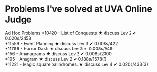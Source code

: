 Problems I've solved at UVA Online Judge
========================================
Ad Hoc Problems
*10420 - List of Conquests	 ★ discuss	Lev 2	 ✔ 0.020s/2458  
*11559 - Event Planning	 ★ discuss	Lev 3	 ✔ 0.008s/422  
*11799 - Horror Dash	 ★ discuss	Lev 3	 ✔ 0.008s/949  
*156 - Ananagrams	 ★ discuss	Lev 2	 ✔ 0.008s/2300  
*195 - Anagram	 ★ discuss	Lev 2	 ✔ 0.188s/1578(1)  
*11221 - Magic square palindromes.	 ★ discuss	Lev 4	 ✔ 0.020s/433(3)  
